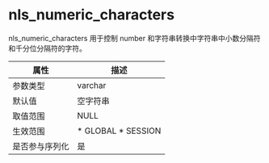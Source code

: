 nls_numeric_characters 
===========================================

nls_numeric_characters 用于控制 number 和字符串转换中字符串中小数分隔符和千分位分隔符的字符。


| **属性**  |                                                   **描述**                                                   |
|---------|------------------------------------------------------------------------------------------------------------|
| 参数类型    | varchar                                                                                                    |
| 默认值     | 空字符串                                                                                                       |
| 取值范围    | NULL                                                                                                       |
| 生效范围    | * GLOBAL   * SESSION    |
| 是否参与序列化 | 是                                                                                                          |



